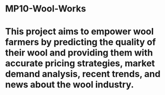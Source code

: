 # MP10-Wool-Works

# This project aims to empower wool farmers by predicting the quality of their wool and providing them with accurate pricing strategies, market demand analysis, recent trends, and news about the wool industry.

